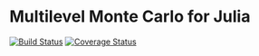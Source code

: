 # Multilevel Monte Carlo for Julia
[![Build Status](https://travis-ci.org/PieterjanRobbe/MultilevelEstimators.jl.png)](https://travis-ci.org/PieterjanRobbe/MultilevelEstimators.jl)
[![Coverage Status](https://coveralls.io/repos/github/PieterjanRobbe/MultilevelEstimators.jl/badge.svg?branch=master)](https://coveralls.io/github/PieterjanRobbe/MultilevelEstimators.jl?branch=master)
